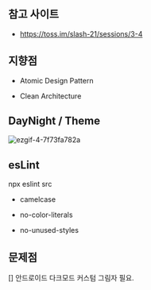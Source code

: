 ## 참고 사이트

- https://toss.im/slash-21/sessions/3-4



## 지향점

- Atomic Design Pattern

- Clean Architecture



## DayNight / Theme

![ezgif-4-7f73fa782a](https://user-images.githubusercontent.com/39161206/231633438-12955f8e-9d94-4534-a292-f8a5100aa189.gif)


## esLint

npx eslint src

- camelcase

- no-color-literals

- no-unused-styles


## 문제점

[] 안드로이드 다크모드 커스텀 그림자 필요.